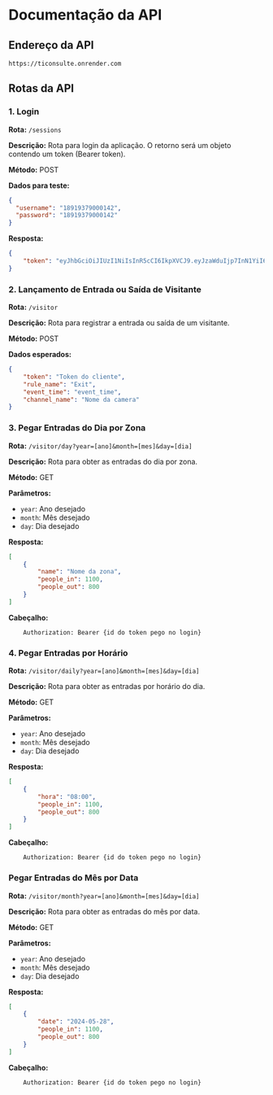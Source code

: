 # Documentação da API

## Endereço da API
`https://ticonsulte.onrender.com`

## Rotas da API

### 1. Login

**Rota:** `/sessions`

**Descrição:** Rota para login da aplicação. O retorno será um objeto contendo um token (Bearer token).

**Método:** POST

**Dados para teste:**
```json
{
  "username": "18919379000142",
  "password": "18919379000142"
}
```

**Resposta:**
```json
{ 
	"token": "eyJhbGciOiJIUzI1NiIsInR5cCI6IkpXVCJ9.eyJzaWduIjp7InN1YiI6IjUxMDFkNTNhLTJhNTMtNDc0Yy05MWE5LWE1NWIzZTllZTNmOSIsIm9mZmljZSI6Ijk1ODAyYTAzLWI5NWYtNGNmMS1hMzIyLWEwNTQ2OTdhMjU5MSJ9LCJpYXQiOjE3MTY5MjM1OTEsImV4cCI6MTcxNzAwOTk5MX0.6GHCmapDzClX7KPyU12WtyY_1ZMstWVBNvkmlv0c7PI", 
} 

```

### 2. Lançamento de Entrada ou Saída de Visitante
**Rota:** `/visitor`

**Descrição:** Rota para registrar a entrada ou saída de um visitante.

**Método:** POST

**Dados esperados:**
```json
{
	"token": "Token do cliente", 
	"rule_name": "Exit", 
	"event_time": "event_time", 
	"channel_name": "Nome da camera"
}
```

### 3. Pegar Entradas do Dia por Zona
**Rota:** `/visitor/day?year=[ano]&month=[mes]&day=[dia]`

**Descrição:** Rota para obter as entradas do dia por zona.

**Método:** GET

**Parâmetros:**

 - `year`: Ano desejado
 - `month`: Mês desejado
 - `day`: Dia desejado

**Resposta:**
```json
[ 
	{ 
		"name": "Nome da zona", 
		"people_in": 1100, 
		"people_out": 800 
	} 
]
```
**Cabeçalho:**
```http
	Authorization: Bearer {id do token pego no login}
```

### 4. Pegar Entradas por Horário
**Rota:** `/visitor/daily?year=[ano]&month=[mes]&day=[dia]`

**Descrição:** Rota para obter as entradas por horário do dia.

**Método:** GET

**Parâmetros:**

 - `year`: Ano desejado
 - `month`: Mês desejado
 - `day`: Dia desejado

**Resposta:**
```json
[ 
	{ 
		"hora": "08:00", 
		"people_in": 1100, 
		"people_out": 800 
	} 
]
```
**Cabeçalho:**
```http
	Authorization: Bearer {id do token pego no login}
```

### Pegar Entradas do Mês por Data
**Rota:** `/visitor/month?year=[ano]&month=[mes]&day=[dia]`

**Descrição:** Rota para obter as entradas do mês por data.

**Método:** GET

**Parâmetros:**

 - `year`: Ano desejado
 - `month`: Mês desejado
 - `day`: Dia desejado

**Resposta:**
```json
[ 
	{ 
		"date": "2024-05-28", 
		"people_in": 1100, 
		"people_out": 800 
	} 
]
```
**Cabeçalho:**
```http
	Authorization: Bearer {id do token pego no login}
```